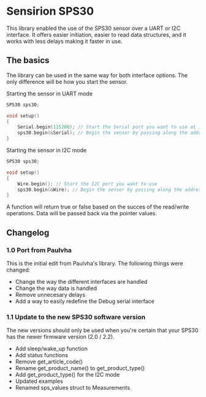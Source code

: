 # Sensirion SPS30

This library enabled the use of the SPS30 sensor over a UART or I2C interface. It offers easier initiation, easier to read data structures, and it works with less delays making it faster in use.

## The basics

The library can be used in the same way for both interface options. The only difference will be how you start the sensor.

Starting the sensor in UART mode

```cpp
SPS30 sps30;

void setup()
{
    Serial.begin(115200); // Start the Serial port you want to use at 115200 bps
    sps30.begin(&Serial); // Begin the sensor by passing along the address of the Serial port you're using.
}
```

Starting the sensor in I2C mode

```cpp
SPS30 sps30;

void setup()
{
    Wire.begin(); // Start the I2C port you want to use
    sps30.begin(&Wire); // Begin the sensor by passing along the address of the I2C port you're using.
}
```

A function will return true or false based on the succes of the read/write operations. Data will be passed back via the pointer values.

## Changelog

### 1.0 Port from Paulvha

This is the initial edit from Paulvha's library. The following things were changed:

- Change the way the different interfaces are handled
- Change the way data is handled
- Remove unnecesary delays
- Add a way to easily redefine the Debug serial interface

### 1.1 Update to the new SPS30 software version

The new versions should only be used when you're certain that your SPS30 has the newer firmware version (2.0 / 2.2).

- Add sleep/wake_up function
- Add status functions
- Remove get_article_code()
- Rename get_product_name() to get_product_type()
- Add get_product_type() for the I2C mode
- Updated examples
- Renamed sps_values struct to Measurements
